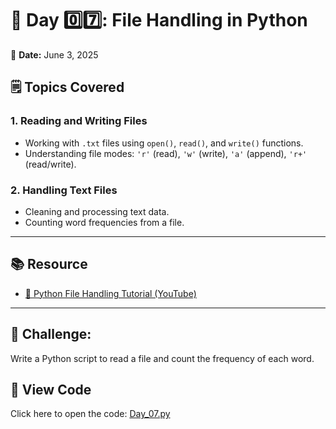 # 📘 Day 0️⃣7️⃣: File Handling in Python

📅 **Date:** June 3, 2025


## 🗒️ Topics Covered

### 1. **Reading and Writing Files**

* Working with `.txt` files using `open()`, `read()`, and `write()` functions.
* Understanding file modes: `'r'` (read), `'w'` (write), `'a'` (append), `'r+'` (read/write).

### 2. **Handling Text Files**

* Cleaning and processing text data.
* Counting word frequencies from a file.

---

## 📚 Resource

* [🎥 Python File Handling Tutorial (YouTube)](https://www.youtube.com/watch?v=aequTxAvQq4)

---


## 📄 **Challenge**:


Write a Python script to read a file and count the frequency of each word.

## 📁 View Code

Click here to open the code: [Day\_07.py](./Day_07.py)
